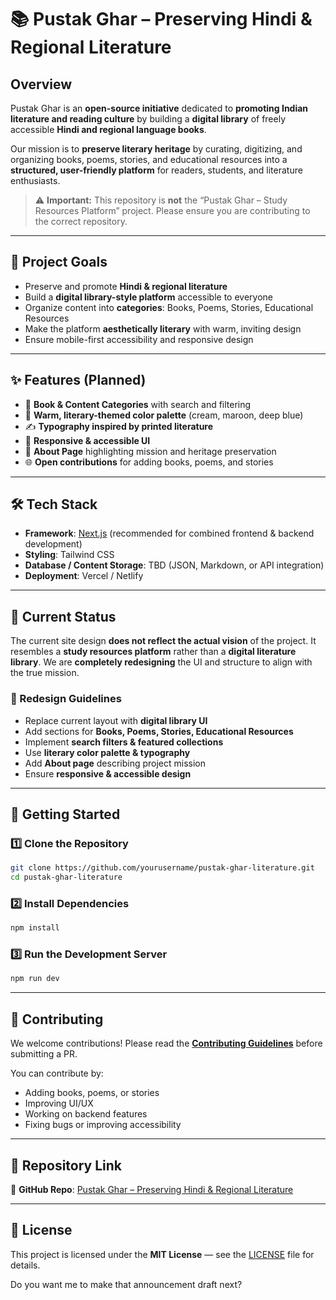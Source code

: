 # 📚 Pustak Ghar – Preserving Hindi & Regional Literature

## Overview

Pustak Ghar is an **open-source initiative** dedicated to **promoting Indian literature and reading culture** by building a **digital library** of freely accessible **Hindi and regional language books**.

Our mission is to **preserve literary heritage** by curating, digitizing, and organizing books, poems, stories, and educational resources into a **structured, user-friendly platform** for readers, students, and literature enthusiasts.

> ⚠️ **Important:** This repository is **not** the “Pustak Ghar – Study Resources Platform” project. Please ensure you are contributing to the correct repository.

---

## 🎯 Project Goals

* Preserve and promote **Hindi & regional literature**
* Build a **digital library-style platform** accessible to everyone
* Organize content into **categories**: Books, Poems, Stories, Educational Resources
* Make the platform **aesthetically literary** with warm, inviting design
* Ensure mobile-first accessibility and responsive design

---

## ✨ Features (Planned)

* 📖 **Book & Content Categories** with search and filtering
* 🎨 **Warm, literary-themed color palette** (cream, maroon, deep blue)
* ✍️ **Typography inspired by printed literature**
* 📱 **Responsive & accessible UI**
* 📝 **About Page** highlighting mission and heritage preservation
* 🌐 **Open contributions** for adding books, poems, and stories

---

## 🛠 Tech Stack

* **Framework**: [Next.js](https://nextjs.org/) (recommended for combined frontend & backend development)
* **Styling**: Tailwind CSS
* **Database / Content Storage**: TBD (JSON, Markdown, or API integration)
* **Deployment**: Vercel / Netlify

---

## 🚧 Current Status

The current site design **does not reflect the actual vision** of the project.
It resembles a **study resources platform** rather than a **digital literature library**.
We are **completely redesigning** the UI and structure to align with the true mission.

### 🔄 Redesign Guidelines

* Replace current layout with **digital library UI**
* Add sections for **Books, Poems, Stories, Educational Resources**
* Implement **search filters & featured collections**
* Use **literary color palette & typography**
* Add **About page** describing project mission
* Ensure **responsive & accessible design**

---

## 🚀 Getting Started

### 1️⃣ Clone the Repository

```bash
git clone https://github.com/yourusername/pustak-ghar-literature.git
cd pustak-ghar-literature
```

### 2️⃣ Install Dependencies

```bash
npm install
```

### 3️⃣ Run the Development Server

```bash
npm run dev
```

---

## 🤝 Contributing

We welcome contributions!
Please read the **[Contributing Guidelines](CONTRIBUTING.md)** before submitting a PR.

You can contribute by:

* Adding books, poems, or stories
* Improving UI/UX
* Working on backend features
* Fixing bugs or improving accessibility

---

## 📌 Repository Link

🔗 **GitHub Repo**: [Pustak Ghar – Preserving Hindi & Regional Literature](https://github.com/yourusername/pustak-ghar-literature)

---

## 📜 License

This project is licensed under the **MIT License** — see the [LICENSE](LICENSE) file for details.


Do you want me to make that announcement draft next?
